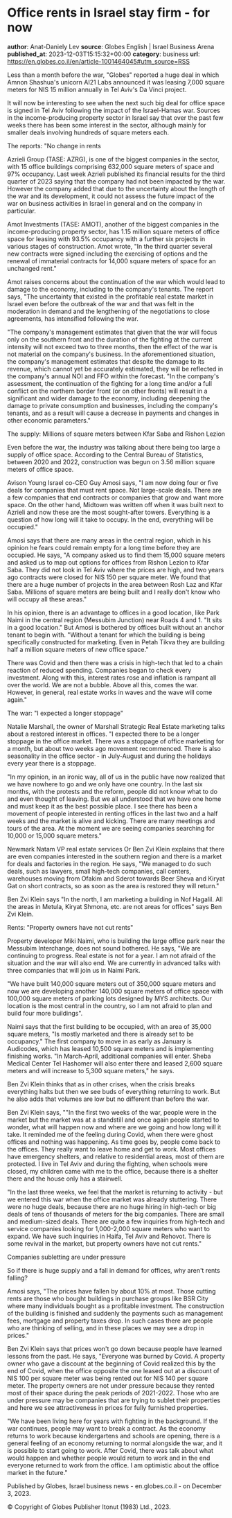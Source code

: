 # Office rents in Israel stay firm - for now
**author**: Anat-Daniely Lev
**source**: Globes English | Israel Business Arena
**published_at**: 2023-12-03T15:15:32+00:00
**category**: business
**url**: https://en.globes.co.il/en/article-1001464045#utm_source=RSS

Less than a month before the war, "Globes" reported a huge deal in which Amnon Shashua's unicorn AI21 Labs announced it was leasing 7,000 square meters for NIS 15 million annually in Tel Aviv's Da Vinci project.

It will now be interesting to see when the next such big deal for office space is signed in Tel Aviv following the impact of the Israel-Hamas war. Sources in the income-producing property sector in Israel say that over the past few weeks there has been some interest in the sector, although mainly for smaller deals involving hundreds of square meters each.

The reports: "No change in rents

Azrieli Group (TASE: AZRG), is one of the biggest companies in the sector, with 15 office buildings comprising 632,000 square meters of space and 97% occupancy. Last week Azrieli published its financial results for the third quarter of 2023 saying that the company had not been impacted by the war. However the company added that due to the uncertainty about the length of the war and its development, it could not assess the future impact of the war on business activities in Israel in general and on the company in particular.

Amot Investments (TASE: AMOT), another of the biggest companies in the income-producing property sector, has 1.15 million square meters of office space for leasing with 93.5% occupancy with a further six projects in various stages of construction. Amot wrote, "In the third quarter several new contracts were signed including the exercising of options and the renewal of immaterial contracts for 14,000 square meters of space for an unchanged rent."

Amot raises concerns about the continuation of the war which would lead to damage to the economy, including to the company's tenants. The report says, "The uncertainty that existed in the profitable real estate market in Israel even before the outbreak of the war and that was felt in the moderation in demand and the lengthening of the negotiations to close agreements, has intensified following the war.

"The company's management estimates that given that the war will focus only on the southern front and the duration of the fighting at the current intensity will not exceed two to three months, then the effect of the war is not material on the company's business. In the aforementioned situation, the company's management estimates that despite the damage to its revenue, which cannot yet be accurately estimated, they will be reflected in the company's annual NOI and FFO within the forecast. "In the company's assessment, the continuation of the fighting for a long time and/or a full conflict on the northern border front (or on other fronts) will result in a significant and wider damage to the economy, including deepening the damage to private consumption and businesses, including the company's tenants, and as a result will cause a decrease in payments and changes in other economic parameters."

The supply: Millions of square meters between Kfar Saba and Rishon Lezion

Even before the war, the industry was talking about there being too large a supply of office space. According to the Central Bureau of Statistics, between 2020 and 2022, construction was begun on 3.56 million square meters of office space.

Avison Young Israel co-CEO Guy Amosi says, "I am now doing four or five deals for companies that must rent space. Not large-scale deals. There are a few companies that end contracts or companies that grow and want more space. On the other hand, Midtown was written off when it was built next to Azrieli and now these are the most sought-after towers. Everything is a question of how long will it take to occupy. In the end, everything will be occupied."

Amosi says that there are many areas in the central region, which in his opinion he fears could remain empty for a long time before they are occupied. He says, "A company asked us to find them 15,000 square meters and asked us to map out options for offices from Rishon Lezion to Kfar Saba. They did not look in Tel Aviv where the prices are high, and two years ago contracts were closed for NIS 150 per square meter. We found that there are a huge number of projects in the area between Rosh Laz and Kfar Saba. Millions of square meters are being built and I really don't know who will occupy all these areas."

In his opinion, there is an advantage to offices in a good location, like Park Naimi in the central region (Messubim Junction) near Roads 4 and 1. "It sits in a good location." But Amosi is bothered by offices built without an anchor tenant to begin with. "Without a tenant for which the building is being specifically constructed for marketing. Even in Petah Tikva they are building half a million square meters of new office space."

There was Covid and then there was a crisis in high-tech that led to a chain reaction of reduced spending. Companies began to check every investment. Along with this, interest rates rose and inflation is rampant all over the world. We are not a bubble. Above all this, comes the war. However, in general, real estate works in waves and the wave will come again."

The war: "I expected a longer stoppage"

Natalie Marshall, the owner of Marshall Strategic Real Estate marketing talks about a restored interest in offices. "I expected there to be a longer stoppage in the office market. There was a stoppage of office marketing for a month, but about two weeks ago movement recommenced. There is also seasonality in the office sector - in July-August and during the holidays every year there is a stoppage.

"In my opinion, in an ironic way, all of us in the public have now realized that we have nowhere to go and we only have one country. In the last six months, with the protests and the reform, people did not know what to do and even thought of leaving. But we all understood that we have one home and must keep it as the best possible place. I see there has been a movement of people interested in renting offices in the last two and a half weeks and the market is alive and kicking. There are many meetings and tours of the area. At the moment we are seeing companies searching for 10,000 or 15,000 square meters."

Newmark Natam VP real estate services Or Ben Zvi Klein explains that there are even companies interested in the southern region and there is a market for deals and factories in the region. He says, "We managed to do such deals, such as lawyers, small high-tech companies, call centers, warehouses moving from Ofakim and Sderot towards Beer Sheva and Kiryat Gat on short contracts, so as soon as the area is restored they will return."

Ben Zvi Klein says "In the north, I am marketing a building in Nof Hagalil. All the areas in Metula, Kiryat Shmona, etc. are not areas for offices" says Ben Zvi Klein.

Rents: "Property owners have not cut rents"

Property developer Miki Naimi, who is building the large office park near the Messubim Interchange, does not sound bothered. He says, "We are continuing to progress. Real estate is not for a year. I am not afraid of the situation and the war will also end. We are currently in advanced talks with three companies that will join us in Naimi Park.

"We have built 140,000 square meters out of 350,000 square meters and now we are developing another 140,000 square meters of office space with 100,000 square meters of parking lots designed by MYS architects. Our location is the most central in the country, so I am not afraid to plan and build four more buildings".

Naimi says that the first building to be occupied, with an area of 35,000 square meters, "Is mostly marketed and there is already set to be occupancy." The first company to move in as early as January is Audicodes, which has leased 10,500 square meters and is implementing finishing works. "In March-April, additional companies will enter. Sheba Medical Center Tel Hashomer will also enter there and leased 2,600 square meters and will increase to 5,300 square meters," he says.

Ben Zvi Klein thinks that as in other crises, when the crisis breaks everything halts but then we see buds of everything returning to work. But he also adds that volumes are low but no different than before the war.

Ben Zvi Klein says, ""In the first two weeks of the war, people were in the market but the market was at a standstill and once again people started to wonder, what will happen now and where are we going and how long will it take. It reminded me of the feeling during Covid, when there were ghost offices and nothing was happening. As time goes by, people come back to the offices. They really want to leave home and get to work. Most offices have emergency shelters, and relative to residential areas, most of them are protected. I live in Tel Aviv and during the fighting, when schools were closed, my children came with me to the office, because there is a shelter there and the house only has a stairwell.

"In the last three weeks, we feel that the market is returning to activity - but we entered this war when the office market was already stuttering. There were no huge deals, because there are no huge hiring in high-tech or big deals of tens of thousands of meters for the big companies. There are small and medium-sized deals. There are quite a few inquiries from high-tech and service companies looking for 1,000-2,000 square meters who want to expand. We have such inquiries in Haifa, Tel Aviv and Rehovot. There is some revival in the market, but property owners have not cut rents."

Companies subletting are under pressure

So if there is huge supply and a fall in demand for offices, why aren't rents falling?

Amosi says, "The prices have fallen by about 10% at most. Those cutting rents are those who bought buildings in purchase groups like BSR City where many individuals bought as a profitable investment. The construction of the building is finished and suddenly the payments such as management fees, mortgage and property taxes drop. In such cases there are people who are thinking of selling, and in these places we may see a drop in prices."

Ben Zvi Klein says that prices won't go down because people have learned lessons from the past. He says, "Everyone was burned by Covid. A property owner who gave a discount at the beginning of Covid realized this by the end of Covid, when the office opposite the one leased out at a discount of NIS 100 per square meter was being rented out for NIS 140 per square meter. The property owners are not under pressure because they rented most of their space during the peak periods of 2021-2022. Those who are under pressure may be companies that are trying to sublet their properties and here we see attractiveness in prices for fully furnished properties.

"We have been living here for years with fighting in the background. If the war continues, people may want to break a contract. As the economy returns to work because kindergartens and schools are opening, there is a general feeling of an economy returning to normal alongside the war, and it is possible to start going to work. After Covid, there was talk about what would happen and whether people would return to work and in the end everyone returned to work from the office. I am optimistic about the office market in the future."

Published by Globes, Israel business news - en.globes.co.il - on December 3, 2023.

© Copyright of Globes Publisher Itonut (1983) Ltd., 2023.